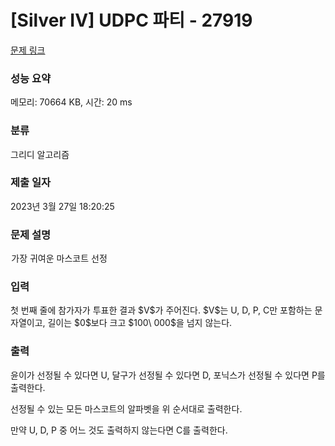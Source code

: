 # [Silver IV] UDPC 파티 - 27919 

[문제 링크](https://www.acmicpc.net/problem/27919) 

### 성능 요약

메모리: 70664 KB, 시간: 20 ms

### 분류

그리디 알고리즘

### 제출 일자

2023년 3월 27일 18:20:25

### 문제 설명

<p> 가장 귀여운 마스코트 선정 </p>

### 입력 

 <p>첫 번째 줄에 참가자가 투표한 결과 $V$가 주어진다. $V$는 U, D, P, C만 포함하는 문자열이고, 길이는 $0$보다 크고 $100\ 000$을 넘지 않는다.</p>
    

### 출력 
 <p>윤이가 선정될 수 있다면 U, 달구가 선정될 수 있다면 D, 포닉스가 선정될 수 있다면 P를 출력한다.</p>
 
 <p>선정될 수 있는 모든 마스코트의 알파벳을 위 순서대로 출력한다.</p>
 
 <p>만약 U, D, P 중 어느 것도 출력하지 않는다면 C를 출력한다.</p>
